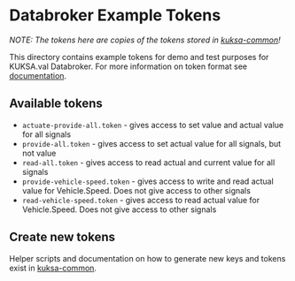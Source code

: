 # Databroker Example Tokens

*NOTE: The tokens here are copies of the tokens stored in [kuksa-common](https://github.com/eclipse-kuksa/kuksa-common/tree/main/jwt)!*


This directory contains example tokens for demo and test purposes for KUKSA.val Databroker.
For more information on token format see [documentation](../doc/authorization.md).

## Available tokens


* `actuate-provide-all.token` - gives access to set value and actual value for all signals
* `provide-all.token` - gives access to set actual value for all signals, but not value
* `read-all.token` - gives access to read actual and current value for all signals
* `provide-vehicle-speed.token` - gives access to write and read actual value for Vehicle.Speed. Does not give access to other signals
* `read-vehicle-speed.token` - gives access to read actual value for Vehicle.Speed. Does not give access to other signals


## Create new tokens

Helper scripts and documentation on how to generate new keys and tokens exist in
[kuksa-common](https://github.com/eclipse-kuksa/kuksa-common/tree/main/jwt).
